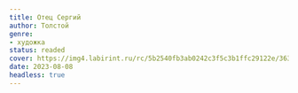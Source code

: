 ```yaml
---
title: Отец Сергий
author: Толстой
genre:
- художка
status: readed
cover: https://img4.labirint.ru/rc/5b2540fb3ab0242c3f5c3b1ffc29122e/363x561q80/books17/168372/cover.jpg?1591860301
date: 2023-08-08
headless: true
---
```


